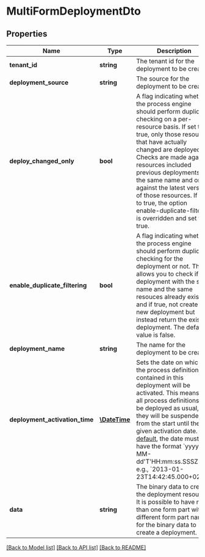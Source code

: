 # MultiFormDeploymentDto

## Properties
Name | Type | Description | Notes
------------ | ------------- | ------------- | -------------
**tenant_id** | **string** | The tenant id for the deployment to be created. | [optional] 
**deployment_source** | **string** | The source for the deployment to be created. | [optional] 
**deploy_changed_only** | **bool** | A flag indicating whether the process engine should perform duplicate checking on a per-resource basis. If set to true, only those resources that have actually changed are deployed. Checks are made against resources included previous deployments of the same name and only against the latest versions of those resources. If set to true, the option enable-duplicate-filtering is overridden and set to true. | [optional] [default to false]
**enable_duplicate_filtering** | **bool** | A flag indicating whether the process engine should perform duplicate checking for the deployment or not. This allows you to check if a deployment with the same name and the same resouces already exists and if true, not create a new deployment but instead return the existing deployment. The default value is false. | [optional] [default to false]
**deployment_name** | **string** | The name for the deployment to be created. | [optional] 
**deployment_activation_time** | [**\DateTime**](\DateTime.md) | Sets the date on which the process definitions contained in this deployment will be activated. This means that all process definitions will be deployed as usual, but they will be suspended from the start until the given activation date. By [default](https://docs.camunda.org/manual/7.21/reference/rest/overview/date-format/), the date must have the format &#x60;yyyy-MM-dd&#x27;T&#x27;HH:mm:ss.SSSZ&#x60;, e.g., &#x60;2013-01-23T14:42:45.000+0200&#x60;. | [optional] 
**data** | **string** | The binary data to create the deployment resource. It is possible to have more than one form part with different form part names for the binary data to create a deployment. | [optional] 

[[Back to Model list]](../../README.md#documentation-for-models) [[Back to API list]](../../README.md#documentation-for-api-endpoints) [[Back to README]](../../README.md)

